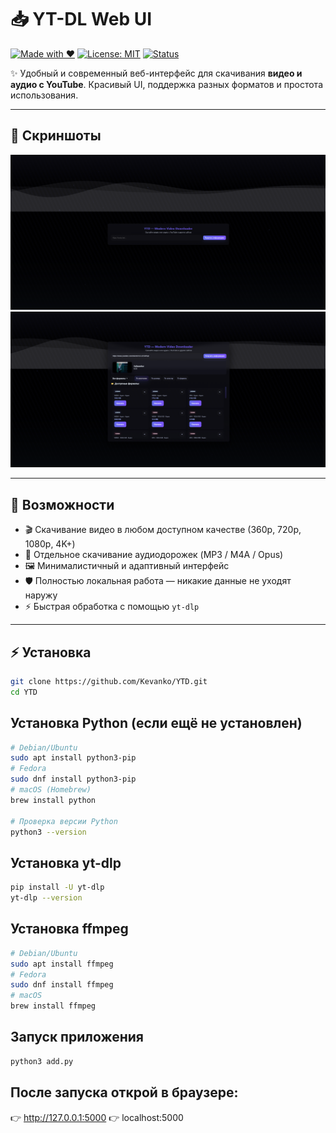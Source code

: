 # 📥 YT-DL Web UI

[![Made with ❤️](https://img.shields.io/badge/Made%20with-%F0%9F%96%A4-red.svg)](#)
[![License: MIT](https://img.shields.io/badge/License-MIT-blue.svg)](LICENSE)
[![Status](https://img.shields.io/badge/status-active-success.svg)](#)

✨ Удобный и современный веб-интерфейс для скачивания **видео и аудио с YouTube**. Красивый UI, поддержка разных форматов и простота использования.

---

## 📸 Скриншоты
![Главный экран](screens/main.png)
![Загруженное видео](screens/video.png)

---

## 🚀 Возможности
- 🎬 Скачивание видео в любом доступном качестве (360p, 720p, 1080p, 4K+)
- 🎵 Отдельное скачивание аудиодорожек (MP3 / M4A / Opus)
- 🖼 Минималистичный и адаптивный интерфейс
- 🛡 Полностью локальная работа — никакие данные не уходят наружу
- ⚡ Быстрая обработка с помощью `yt-dlp`

---

## ⚡ Установка

```bash
git clone https://github.com/Kevanko/YTD.git
cd YTD
```

## Установка Python (если ещё не установлен)
```bash
# Debian/Ubuntu
sudo apt install python3-pip
# Fedora
sudo dnf install python3-pip
# macOS (Homebrew)
brew install python

# Проверка версии Python
python3 --version
```

## Установка yt-dlp
```bash
pip install -U yt-dlp
yt-dlp --version
```

## Установка ffmpeg
```bash
# Debian/Ubuntu
sudo apt install ffmpeg
# Fedora
sudo dnf install ffmpeg
# macOS
brew install ffmpeg
```
## Запуск приложения
```bash
python3 add.py
```

## После запуска открой в браузере:
👉 http://127.0.0.1:5000
👉 localhost:5000
